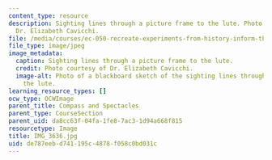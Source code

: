 ```yaml
---
content_type: resource
description: Sighting lines through a picture frame to the lute. Photo courtesy of
  Dr. Elizabeth Cavicchi.
file: /media/courses/ec-050-recreate-experiments-from-history-inform-the-future-from-the-past-galileo-january-iap-2010/de787eebd741195c4878f058c0bd031c_IMG_3636.jpg
file_type: image/jpeg
image_metadata:
  caption: Sighting lines through a picture frame to the lute.
  credit: Photo courtesy of Dr. Elizabeth Cavicchi.
  image-alt: Photo of a blackboard sketch of the sighting lines through a frame to
    the lute.
learning_resource_types: []
ocw_type: OCWImage
parent_title: Compass and Spectacles
parent_type: CourseSection
parent_uid: da8cc63f-04fa-1fe8-7ac3-1d94a668f815
resourcetype: Image
title: IMG_3636.jpg
uid: de787eeb-d741-195c-4878-f058c0bd031c
---
```

